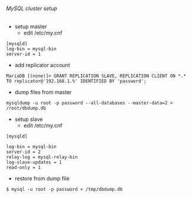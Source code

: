 ###### MySQL cluster setup
* setup master 
  * edit /etc/my.cnf
```
[mysqld]
log-bin = mysql-bin
server-id = 1
```
  * add replicator account
```
MariaDB [(none)]> GRANT REPLICATION SLAVE, REPLICATION CLIENT ON *.* TO replicator@'192.168.1.%' IDENTIFIED BY 'password';
```
  * dump files from master
```
mysqldump -u root -p password --all-databases --master-data=2 > /root/dbdump.db
```
* setup slave
  * edit /etc/my.cnf
```
[mysqld]

log-bin = mysql-bin
server-id = 2
relay-log = mysql-relay-bin
log-slave-updates = 1
read-only = 1
```
  * restore from dump file
```
$ mysql -u root -p password < /tmp/dbdump.db
```
